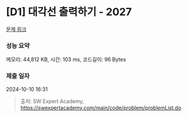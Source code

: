 # [D1] 대각선 출력하기 - 2027 

[문제 링크](https://swexpertacademy.com/main/code/problem/problemDetail.do?contestProbId=AV5QFuZ6As0DFAUq) 

### 성능 요약

메모리: 44,812 KB, 시간: 103 ms, 코드길이: 96 Bytes

### 제출 일자

2024-10-10 16:31



> 출처: SW Expert Academy, https://swexpertacademy.com/main/code/problem/problemList.do